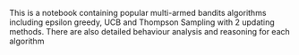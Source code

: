 This is a notebook containing popular multi-armed bandits algorithms including epsilon greedy, UCB and Thompson Sampling with 2 updating methods. 
There are also detailed behaviour analysis and reasoning for each algorithm

